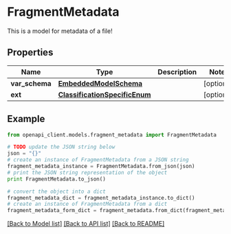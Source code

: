 # FragmentMetadata

This is a model for metadata of a file!

## Properties
Name | Type | Description | Notes
------------ | ------------- | ------------- | -------------
**var_schema** | [**EmbeddedModelSchema**](EmbeddedModelSchema.md) |  | [optional] 
**ext** | [**ClassificationSpecificEnum**](ClassificationSpecificEnum.md) |  | [optional] 

## Example

```python
from openapi_client.models.fragment_metadata import FragmentMetadata

# TODO update the JSON string below
json = "{}"
# create an instance of FragmentMetadata from a JSON string
fragment_metadata_instance = FragmentMetadata.from_json(json)
# print the JSON string representation of the object
print FragmentMetadata.to_json()

# convert the object into a dict
fragment_metadata_dict = fragment_metadata_instance.to_dict()
# create an instance of FragmentMetadata from a dict
fragment_metadata_form_dict = fragment_metadata.from_dict(fragment_metadata_dict)
```
[[Back to Model list]](../README.md#documentation-for-models) [[Back to API list]](../README.md#documentation-for-api-endpoints) [[Back to README]](../README.md)


